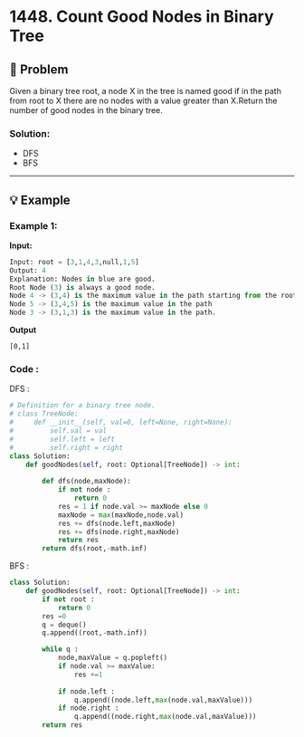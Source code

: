 # 1448. Count Good Nodes in Binary Tree

## 📝 Problem

Given a binary tree root, a node X in the tree is named good if in the path from root to X there are no nodes with a value greater than X.Return the number of good nodes in the binary tree.

### **Solution**:
- DFS
- BFS

---

## 💡 Example

### **Example 1**:


**Input:**
```python
Input: root = [3,1,4,3,null,1,5]
Output: 4
Explanation: Nodes in blue are good.
Root Node (3) is always a good node.
Node 4 -> (3,4) is the maximum value in the path starting from the root.
Node 5 -> (3,4,5) is the maximum value in the path
Node 3 -> (3,1,3) is the maximum value in the path.
```
**Output**
```
[0,1]
```

### **Code** :
DFS :
````python
# Definition for a binary tree node.
# class TreeNode:
#     def __init__(self, val=0, left=None, right=None):
#         self.val = val
#         self.left = left
#         self.right = right
class Solution:
    def goodNodes(self, root: Optional[TreeNode]) -> int:
        
        def dfs(node,maxNode):
            if not node :
                return 0
            res = 1 if node.val >= maxNode else 0
            maxNode = max(maxNode,node.val)
            res += dfs(node.left,maxNode)
            res += dfs(node.right,maxNode)
            return res
        return dfs(root,-math.inf)
`````

BFS :
````python
class Solution:
    def goodNodes(self, root: Optional[TreeNode]) -> int:
        if not root :
            return 0 
        res =0
        q = deque()
        q.append((root,-math.inf))

        while q :
            node,maxValue = q.popleft()
            if node.val >= maxValue:
                res +=1
            
            if node.left :
                q.append((node.left,max(node.val,maxValue)))
            if node.right :
                q.append((node.right,max(node.val,maxValue)))
        return res
````